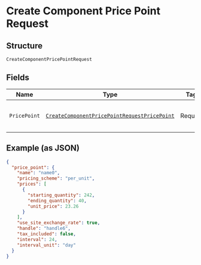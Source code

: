 
# Create Component Price Point Request

## Structure

`CreateComponentPricePointRequest`

## Fields

| Name | Type | Tags | Description |
|  --- | --- | --- | --- |
| `PricePoint` | [`CreateComponentPricePointRequestPricePoint`](../../doc/models/containers/create-component-price-point-request-price-point.md) | Required | This is a container for any-of cases. |

## Example (as JSON)

```json
{
  "price_point": {
    "name": "name0",
    "pricing_scheme": "per_unit",
    "prices": [
      {
        "starting_quantity": 242,
        "ending_quantity": 40,
        "unit_price": 23.26
      }
    ],
    "use_site_exchange_rate": true,
    "handle": "handle6",
    "tax_included": false,
    "interval": 24,
    "interval_unit": "day"
  }
}
```

